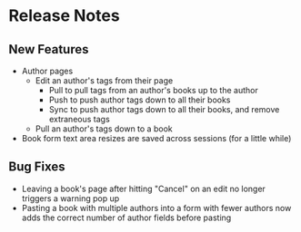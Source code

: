 # Release Notes

## New Features
- Author pages
  - Edit an author's tags from their page
	- Pull to pull tags from an author's books up to the author
	- Push to push author tags down to all their books
	- Sync to push author tags down to all their books, and remove extraneous tags
  - Pull an author's tags down to a book
- Book form text area resizes are saved across sessions (for a little while)

## Bug Fixes
- Leaving a book's page after hitting "Cancel" on an edit no longer triggers a warning pop up
- Pasting a book with multiple authors into a form with fewer authors now adds the correct number of author fields before pasting
